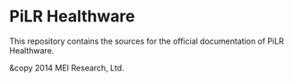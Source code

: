 PiLR Healthware
===============

This repository contains the sources for the official documentation of PiLR Healthware. 

&copy 2014 MEI Research, Ltd. 
